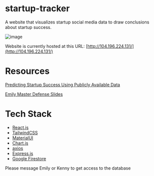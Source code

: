 # startup-tracker

A website that visualizes startup social media data to draw conclusions about startup success.

![image](https://user-images.githubusercontent.com/49251143/213969906-276882e8-f294-4a5c-936b-5de59f9b8af3.png)

Website is currently hosted at this URL: [http://104.196.224.131/](http://104.196.224.131/)

# Resources

[Predicting Startup Success Using Publicly Available Data](https://drive.google.com/file/d/1bfbzbbVeFdBxRVeWjBTIEj-16HjIILgn/view?usp=sharing)

[Emily Master Defense Slides](https://drive.google.com/file/d/1bfbzbbVeFdBxRVeWjBTIEj-16HjIILgn/view?usp=sharing)

# Tech Stack

-  [React.js](https://reactjs.org/)
-  [TailwindCSS](https://tailwindcss.com/)
-  [MaterialUI](https://mui.com/material-ui/getting-started/overview/)
-  [Chart.js](https://www.chartjs.org/)
-  [axios](https://axios-http.com/)
-  [Express.js](https://expressjs.com/)
-  [Google Firestore](https://firebase.google.com/docs/firestore/)

Please message Emily or Kenny to get access to the database
